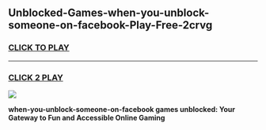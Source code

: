 
## Unblocked-Games-when-you-unblock-someone-on-facebook-Play-Free-2crvg
<h3>
<a href="https://premium76.site?title=when-you-unblock-someone-on-facebook&ref=18A1">CLICK TO PLAY</a></h3>
<hr>

<h3>
<a href="https://premium76.site?title=when-you-unblock-someone-on-facebook&ref=18A1">CLICK 2 PLAY</a>
  
</h3>

<a href="https://premium76.site?title=when-you-unblock-someone-on-facebook&ref=18A1"><img src="https://clearcache.store/games.png"></a>


**when-you-unblock-someone-on-facebook games unblocked: Your Gateway to Fun and Accessible Online Gaming**
